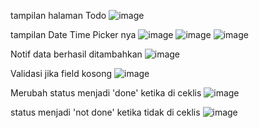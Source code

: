 tampilan halaman Todo
![image](https://github.com/user-attachments/assets/be934d0b-8754-4457-9c76-e6598c080e4a)

tampilan Date Time Picker nya
![image](https://github.com/user-attachments/assets/274ad038-95b6-41c5-a439-d75908f5b9e8)
![image](https://github.com/user-attachments/assets/85abcb3a-424b-4c3b-aa1c-29919b16d696)
![image](https://github.com/user-attachments/assets/5acb65b5-167c-4e0b-a393-2da42e6a1c7d)

Notif data berhasil ditambahkan
![image](https://github.com/user-attachments/assets/da77988b-c6b2-4ad1-ac4c-c932141f12fb)

Validasi jika field kosong
![image](https://github.com/user-attachments/assets/5cb0726d-4a4d-43f3-8400-636c7699b7ab)

Merubah status menjadi 'done' ketika di ceklis
![image](https://github.com/user-attachments/assets/8e78ee81-452c-4b37-a2c5-0ee1cf65e715)

status menjadi 'not done' ketika tidak di ceklis
![image](https://github.com/user-attachments/assets/0893d4f6-7b17-4a9e-a55c-748e6da969ee)
